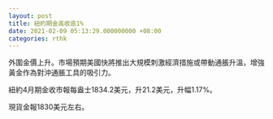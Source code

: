 ```yaml
---
layout: post
title: 紐約期金高收逾1%
date: 2021-02-09 05:13:29.000000000 +08:00
categories: rthk
---
```


外圍金價上升。市場預期美國快將推出大規模刺激經濟措施或帶動通脹升溫，增強黃金作為對沖通脹工具的吸引力。

紐約4月期金收市報每盎士1834.2美元，升21.2美元，升幅1.17%。

現貨金報1830美元左右。
